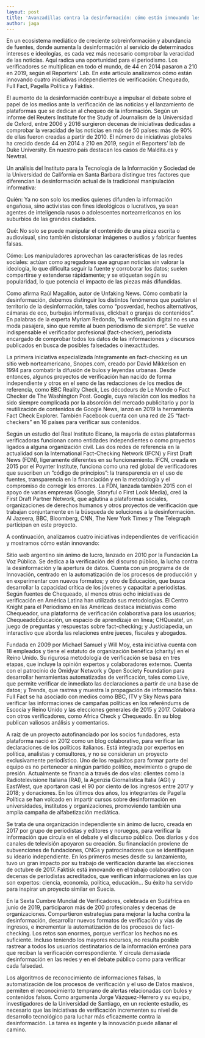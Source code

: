 ```yaml
---
layout: post
title: 'Avanzadillas contra la desinformación: cómo están innovando los verificadores'
author: jaga
---
```

En un ecosistema mediático de creciente sobreinformación y abundancia de fuentes, donde aumenta la desinformación al servicio de determinados intereses e ideologías, es cada vez más necesario comprobar la veracidad de las noticias. Aquí radica una oportunidad para el periodismo. Los verificadores se multiplican en todo el mundo, de 44 en 2014 pasaron a 210 en 2019, según el Reporters’ Lab. En este artículo analizamos cómo están innovando cuatro iniciativas independientes de verificación: Chequeado, Full Fact, Pagella Política y Faktisk. 

El aumento de la desinformación contribuye a impulsar el debate sobre el papel de los medios ante la verificación de las noticias y el lanzamiento de plataformas que se dedican al chequeo de la información. Según un informe del Reuters Institute for the Study of Journalism de la Universidad de Oxford,  entre 2006 y 2016 surgieron decenas de iniciativas dedicadas a comprobar la veracidad de las noticias en más de 50 países: más de 90% de ellas fueron creadas a partir de 2010. El número de iniciativas globales ha crecido desde 44 en 2014 a 210 en 2019, según el Reporters’ lab de Duke University. En nuestro país destacan los casos de Maldita.es y Newtral.

Un análisis del Instituto para la Tecnología de la Información y Sociedad de la Universidad de California en Santa Barbara distingue tres factores que diferencian la desinformación actual de la tradicional manipulación informativa:

Quién: Ya no son solo los medios quienes difunden la información engañosa, sino activistas con fines ideológicos o lucrativos, ya sean agentes de inteligencia rusos o adolescentes norteamericanos en los suburbios de las grandes ciudades.

Qué: No solo se puede manipular el contenido de una pieza escrita o audiovisual, sino también distorsionar imágenes o audios y fabricar fuentes falsas.

Cómo: Los manipuladores aprovechan las características de las redes sociales: actúan como agregadores que agrupan noticias sin valorar la ideología, lo que dificulta seguir la fuente y corroborar los datos; suelen compartirse y extenderse rápidamente; y se etiquetan según su popularidad, lo que potencia el impacto de las piezas más difundidas.

Como afirma Raúl Magallón, autor de Unfaking News. Cómo combatir la desinformación, debemos distinguir los distintos fenómenos que pueblan el territorio de la desinformación, tales como “posverdad, hechos alternativos, cámaras de eco, burbujas informativas, clickbait o granjas de contenidos”. En palabras de la experta Myriam Redondo, “la verificación digital no es una moda pasajera, sino que remite al buen periodismo de siempre”. Se vuelve indispensable el verificador profesional (fact-checker), periodista encargado de comprobar todos los datos de las informaciones y discursos publicados en busca de posibles falsedades o inexactitudes.

La primera iniciativa especializada íntegramente en fact-checking es un sitio web norteamericano, Snopes.com, creado por David Mikkelson en 1994 para combatir la difusión de bulos y leyendas urbanas. Desde entonces, algunos proyectos de verificación han nacido de forma independiente y otros en el seno de las redacciones de los medios de referencia, como BBC Reality Check, Les décodeurs de Le Monde o Fact Checker de The Washington Post. Google, cuya relación con los medios ha sido siempre complicada por la absorción del mercado publicitario y por la reutilización de contenidos de Google News, lanzó en 2019 la herramienta Fact Check Explorer. También Facebook cuenta con una red de 25 “fact-checkers” en 16 países para verificar sus contenidos.

Según un estudio del Real Instituto Elcano, la mayoría de estas plataformas verificadoras funcionan como entidades independientes o como proyectos ligados a alguna organización civil. Las dos redes de referencia en la actualidad son la International Fact-Checking Network (IFCN) y First Draft News (FDN), ligeramente diferentes en su funcionamiento. IFCN, creada en 2015 por el Poynter Institute, funciona como una red global de verificadores que suscriben un “código de principios”: la transparencia en el uso de fuentes, transparencia en la financiación y en la metodología y el compromiso de corregir los errores. La FDN, lanzada también 2015 con el apoyo de varias empresas (Google, Storyful o First Look Media), creó la First Draft Partner Network, que aglutina a plataformas sociales, organizaciones de derechos humanos y otros proyectos de verificación que trabajan conjuntamente en la búsqueda de soluciones a la desinformación. Al Jazeera, BBC, Bloomberg, CNN, The New York Times y The Telegraph participan en este proyecto.

A continuación, analizamos cuatro iniciativas independientes de verificación y mostramos cómo están innovando:

Sitio web argentino sin ánimo de lucro, lanzado en 2010 por la Fundación La Voz Pública. Se dedica a la verificación del discurso público, la lucha contra la desinformación y la apertura de datos. Cuenta con un programa de de Innovación, centrado en la automatización de los procesos de producción y en experimentar con nuevos formatos; y otro de Educación, que busca desarrollar la capacidad crítica de los jóvenes y capacitar a periodistas. Según fuentes de Chequeado, al menos otras ocho iniciativas de verificación en América Latina han utilizado sus metodologías. El Centro Knight para el Periodismo en las Américas destaca iniciativas como  Chequeador, una plataforma de verificación colaborativa para los usuarios; ChequeadoEducación, un espacio de aprendizaje en línea; CHQueate!, un juego de preguntas y respuestas sobre fact-checking; y Justiciapedia, un interactivo que aborda las relaciones entre jueces, fiscales y abogados.   

Fundada en 2009 por Michael Samuel y Will Moy, esta iniciativa cuenta con 18 empleados y tiene el estatuto de organización benéfica (charity) en el Reino Unido. Su rigurosa metodología de verificación se basa en tres etapas, que incluye la opinión expertos y colaboradores externos. Cuenta con el patrocinio de Omidyar Network y Open Society Foundation para desarrollar herramientas automatizadas de verificación, tales como Live, que permite verificar de inmediato las declaraciones a partir de una base de datos; y Trends, que rastrea y muestra la propagación de información falsa. Full Fact se ha asociado con medios como BBC, ITV y Sky News para verificar las informaciones de campañas políticas en los referéndums de Escocia y Reino Unido y las elecciones generales de 2015 y 2017. Colabora con otros verificadores, como Africa Check y Chequeado. En su blog publican valiosos análisis y comentarios.

A raíz de un proyecto autofinanciado por los socios fundadores, esta plataforma nació en 2012 como un blog colaborativo, para verificar las declaraciones de los políticos italianos. Está integrada por expertos en política, analistas y consultores, y no se consideran un proyecto exclusivamente periodístico. Uno de los requisitos para formar parte del equipo es no pertenecer a ningún partido político, movimiento o grupo de presión. Actualmente se financia a través de dos vías: clientes como la Radiotelevisione Italiana (RAI), la Agenzia Giornalistica Italia (AGI) y EastWest, que aportaron casi el 90 por ciento de los ingresos entre 2017 y 2018; y donaciones. En los últimos dos años, los integrantes de Pagella Política se han volcado en impartir cursos sobre desinformación en universidades, institutos y organizaciones, promoviendo también una amplia campaña de alfabetización mediática. 

Se trata de una organización  independiente sin ánimo de lucro, creada en 2017 por grupo de periodistas y editores y noruegos, para verificar la información que circula en el debate y el discurso público. Dos diarios y dos canales de televisión apoyaron su creación. Su financiación proviene de subvenciones de fundaciones, ONGs y patrocinadores que se identifiquen su ideario independiente. En los primeros meses desde su lanzamiento, tuvo un gran impacto por su trabajo de verificación durante las elecciones de octubre de 2017. Faktisk está innovando en el trabajo colaborativo con decenas de periodistas acreditados, que verifican informaciones en las que son expertos: ciencia, economía, política, educación… Su éxito ha servido para inspirar un proyecto similar en Suecia.

En la Sexta Cumbre Mundial de Verificadores, celebrada en Sudáfrica en junio de 2019, participaron más de 200 profesionales y decenas de organizaciones. Compartieron estrategias para mejorar la lucha contra la desinformación,  desarrollar nuevos formatos de verificación y vías de ingresos, e incrementar la automatización de los procesos de fact-checking. Los retos son enormes, porque verificar los hechos no es suficiente. Incluso teniendo los mayores recursos, no resulta posible rastrear a todos los usuarios destinatarios de la información errónea para que reciban la verificación correspondiente. Y circula demasiada desinformación en las redes y en el debate público como para verificar cada falsedad.

Los algoritmos de reconocimiento de informaciones falsas, la automatización de los procesos de verificación y el uso de Datos masivos, permiten el reconocimiento temprano de alertas relacionadas con bulos y contenidos falsos. Como argumenta Jorge Vázquez-Herrero y su equipo, investigadores de la Universidad de Santiago, en un reciente estudio, es necesario que las iniciativas de verificación incrementen su nivel de desarrollo tecnológico para luchar más eficazmente contra la desinformación. La tarea es ingente y la innovación puede allanar el camino.
